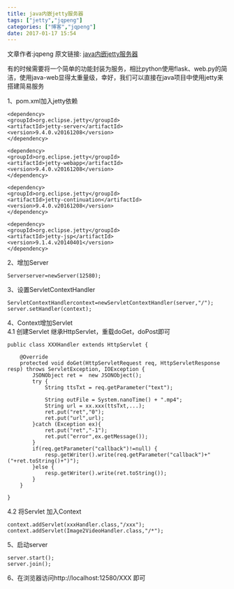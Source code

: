```yaml
---
title: java内嵌jetty服务器
tags: ["jetty","jqpeng"]
categories: ["博客","jqpeng"]
date: 2017-01-17 15:54
---
```

文章作者:jqpeng
原文链接: [java内嵌jetty服务器](https://www.cnblogs.com/xiaoqi/p/6293422.html)

有的时候需要将一个简单的功能封装为服务，相比python使用flask、web.py的简洁，使用java-web显得太重量级，幸好，我们可以直接在java项目中使用jetty来搭建简易服务



1、pom.xml加入jetty依赖



    <dependency>
    <groupId>org.eclipse.jetty</groupId>
    <artifactId>jetty-server</artifactId>
    <version>9.4.0.v20161208</version>
    </dependency>
    
    <dependency>
    <groupId>org.eclipse.jetty</groupId>
    <artifactId>jetty-webapp</artifactId>
    <version>9.4.0.v20161208</version>
    </dependency>
    
    <dependency>
    <groupId>org.eclipse.jetty</groupId>
    <artifactId>jetty-continuation</artifactId>
    <version>9.4.0.v20161208</version>
    </dependency>
    
    <dependency>
    <groupId>org.eclipse.jetty</groupId>
    <artifactId>jetty-jsp</artifactId>
    <version>9.1.4.v20140401</version>
    </dependency>





2、增加Server



    Serverserver=newServer(12580);





3、设置ServletContextHandler



    ServletContextHandlercontext=newServletContextHandler(server,"/");
    server.setHandler(context);





4、Context增加Servlet   
4.1 创建Servlet 继承HttpServlet，重载doGet，doPost即可



    public class XXXHandler extends HttpServlet {
    
        @Override
        protected void doGet(HttpServletRequest req, HttpServletResponse resp) throws ServletException, IOException {
            JSONObject ret =  new JSONObject();
            try {
                String ttsTxt = req.getParameter("text");
    
                String outFile = System.nanoTime() + ".mp4";
                String url = xx.xxx(ttsTxt,...);
                ret.put("ret","0");
                ret.put("url",url);
            }catch (Exception ex){
                ret.put("ret","-1");
                ret.put("error",ex.getMessage());
            }
            if(req.getParameter("callback")!=null) {
                resp.getWriter().write(req.getParameter("callback")+"("+ret.toString()+")");
            }else {
                resp.getWriter().write(ret.toString());
            }
        }
    
    }





4.2 将Servlet 加入Context



    context.addServlet(xxxHandler.class,"/xxx");
    context.addServlet(Image2VideoHandler.class,"/*");





5、启动server



    server.start();
    server.join();



6、在浏览器访问http://localhost:12580/XXX 即可

